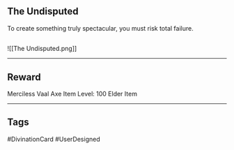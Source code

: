 ## The Undisputed
To create something truly spectacular, you must risk total failure.
## 
![[The Undisputed.png]]

---
## Reward
Merciless Vaal Axe
Item Level: 100
Elder Item

---
## Tags
#DivinationCard
#UserDesigned